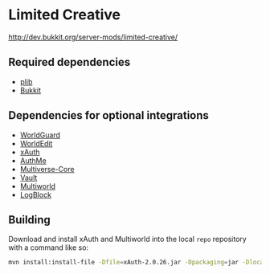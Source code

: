 # Limited Creative
http://dev.bukkit.org/server-mods/limited-creative/

Required dependencies
---------------------

* [plib](https://github.com/possi/plib)
* [Bukkit](https://github.com/Bukkit/Bukkit)

Dependencies for optional integrations
--------------------------------------

* [WorldGuard](http://dev.bukkit.org/bukkit-plugins/worldguard/)
* [WorldEdit](http://dev.bukkit.org/bukkit-plugins/worldedit/)
* [xAuth](http://dev.bukkit.org/bukkit-plugins/xauth/)
* [AuthMe](http://dev.bukkit.org/bukkit-plugins/authme-reloaded/)
* [Multiverse-Core](http://dev.bukkit.org/bukkit-plugins/multiverse-core/)
* [Vault](http://dev.bukkit.org/bukkit-plugins/vault/)
* [Multiworld](http://dev.bukkit.org/bukkit-plugins/multiworld-v-2-0/)
* [LogBlock](http://dev.bukkit.org/bukkit-plugins/logblock/)

Building
--------
Download and install xAuth and Multiworld into the local `repo` repository with a command like so:

```bash
mvn install:install-file -Dfile=xAuth-2.0.26.jar -Dpackaging=jar -DlocalRepositoryPath=repo -DgroupId=de.luricos.bukkit -DartifactId=xAuth -Dversion=2.0.26
```